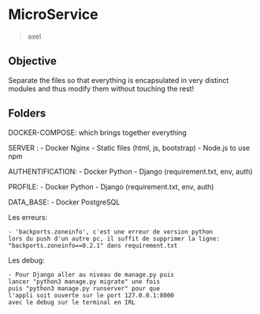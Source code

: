 # MicroService

> axel

## Objective

Separate the files so that everything is encapsulated in very distinct modules and thus modify them without touching the rest!

## Folders

DOCKER-COMPOSE: which brings together everything

SERVER :
    - Docker Nginx
    - Static files (html, js, bootstrap)
    - Node.js to use npm

AUTHENTIFICATION:
    - Docker Python
    - Django (requirement.txt, env, auth)

PROFILE:
    - Docker Python
    - Django (requirement.txt, env, auth)

DATA_BASE:
    - Docker PostgreSQL

Les erreurs:

    - 'backports.zoneinfo', c'est une erreur de version python
    lors du push d'un autre pc, il suffit de supprimer la ligne:
    "backports.zoneinfo==0.2.1" dans requirement.txt

Les debug:

    - Pour Django aller au niveau de manage.py puis
    lancer "python3 manage.py migrate" une fois
    puis "python3 manage.py runserver" pour que
    l'appli soit ouverte sur le port 127.0.0.1:8000
    avec le debug sur le terminal en IRL